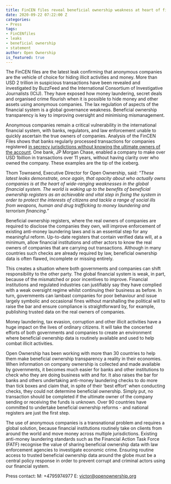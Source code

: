 ```yaml
---
title: FinCEN files reveal beneficial ownership weakness at heart of financial system
date: 2020-09-22 07:22:00 Z
categories:
- Press
tags:
- FinCENfiles
- leaks
- beneficial ownership
- statement
author: Open Ownership
is_featured: true
---
```


The FinCEN files are the latest leak confirming that anonymous companies are the vehicle of choice for hiding illicit activities and money. More than USD 2 trillion in suspicious transactions have been revealed and investigated by BuzzFeed and the International Consortium of Investigative Journalists (ICIJ). They have exposed how money laundering, secret deals and organised crime flourish when it is possible to hide money and other assets using anonymous companies. The lax regulation of aspects of the financial system is a global governance weakness. Beneficial ownership transparency is key to improving oversight and minimising mismanagement. 

Anonymous companies remain a critical vulnerability in the international financial system, with banks, regulators, and law enforcement unable to quickly ascertain the true owners of companies. Analysis of the FinCEN Files shows that banks regularly processed transactions for companies registered [in secrecy jurisdictions without knowing the ultimate owners of the account](https://www.icij.org/investigations/fincen-files/mining-sars-data/). One bank, JP Morgan Chase, enabled a company to make over USD 1billion in transactions over 11 years, without having clarity over who owned the company. These examples are the tip of the iceberg. 

Thom Townsend, Executive Director for Open Ownership, said: *“These latest leaks demonstrate, once again, that opacity about who actually owns companies is at the heart of wide-ranging weaknesses in the global financial system. The world is waking up to the benefits of beneficial ownership registers as an achievable and vital step in fixing the system in order to protect the interests of citizens and tackle a range of social ills from weapons, human and drug trafficking to money laundering and terrorism financing.”*

Beneficial ownership registers, where the real owners of companies are required to disclose the companies they own, will improve enforcement of existing anti-money laundering laws and is an essential step for any meaningful reform. Up-to-date registers that contain verified data will, at a minimum, allow financial institutions and other actors to know the real owners of companies that are carrying out transactions. Although in many countries such checks are already required by law, beneficial ownership data is often flawed, incomplete or missing entirely. 

This creates a situation where both governments and companies can shift responsibility to the other party. The global financial system is weak, in part, because of the mismatched or poor incentives to improve. Financial institutions and regulated industries can justifiably say they have complied with a weak oversight regime whilst continuing their business as before. In turn, governments can lambast companies for poor behaviour and issue largely symbolic and occasional fines without marshalling the political will to raise the bar and ensure compliance is straightforward by, for example, publishing trusted data on the real owners of companies.  

Money laundering, tax evasion, corruption and other illicit activities have a huge impact on the lives of ordinary citizens. It will take the concerted efforts of both governments and companies to create an environment where beneficial ownership data is routinely available and used to help combat illicit activities. 

Open Ownership has been working with more than 30 countries to help them make beneficial ownership transparency a reality in their economies. When information on company ownership is collected and made available by governments, it becomes much easier for banks and other institutions to check who they are doing business with and for. It also raises the bar for banks and others undertaking anti-money laundering checks to do more than tick boxes and claim that, in spite of their ‘best effort’ when conducting checks, they could not determine beneficial ownership. Simply put, no transaction should be completed if the ultimate owner of the company sending or receiving the funds is unknown. Over 90 countries have committed to undertake beneficial ownership reforms - and national registers are just the first step. 

The use of anonymous companies is a transnational problem and requires a global solution, because financial institutions routinely take on clients from around the world and move money across multiple jurisdictions. Existing anti-money laundering standards such as the Financial Action Task Force (FATF) recognise the value of sharing beneficial ownership data with law enforcement agencies to investigate economic crime. Ensuring routine access to trusted beneficial ownership data around the globe must be a central policy response in order to prevent corrupt and criminal actors using our financial system.


Press contact:
M: +4795974977
E: victor@openownership.org
